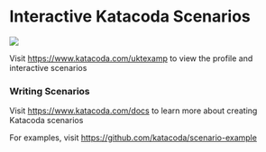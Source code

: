 # Interactive Katacoda Scenarios

[![](http://shields.katacoda.com/katacoda/uktexamp/count.svg)](https://www.katacoda.com/uktexamp "Get your profile on Katacoda.com")

Visit https://www.katacoda.com/uktexamp to view the profile and interactive scenarios

### Writing Scenarios
Visit https://www.katacoda.com/docs to learn more about creating Katacoda scenarios

For examples, visit https://github.com/katacoda/scenario-example

